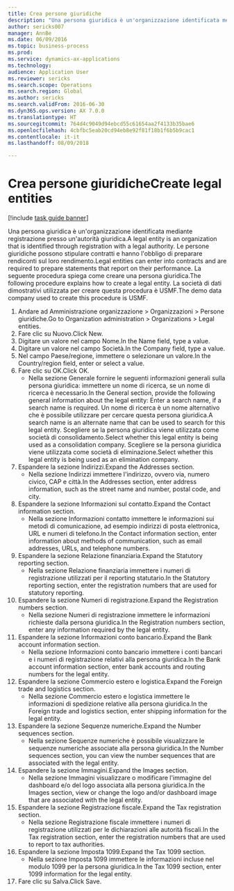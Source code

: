 ```yaml
--- 
title: Crea persone giuridiche
description: "Una persona giuridica è un'organizzazione identificata mediante registrazione presso un'autorità giuridica."
author: sericks007
manager: AnnBe
ms.date: 06/09/2016
ms.topic: business-process
ms.prod: 
ms.service: dynamics-ax-applications
ms.technology: 
audience: Application User
ms.reviewer: sericks
ms.search.scope: Operations
ms.search.region: Global
ms.author: sericks
ms.search.validFrom: 2016-06-30
ms.dyn365.ops.version: AX 7.0.0
ms.translationtype: HT
ms.sourcegitcommit: 764d4c9049d94ebcd55c61654aa2f4133b35bae6
ms.openlocfilehash: 4cbfbc5eab20cd94eb8e92f81f18b1f6b5b9cac1
ms.contentlocale: it-it
ms.lasthandoff: 08/09/2018

---
```

# <a name="create-legal-entities"></a><span data-ttu-id="f83ad-103">Crea persone giuridiche</span><span class="sxs-lookup"><span data-stu-id="f83ad-103">Create legal entities</span></span>

[!include [task guide banner](../../includes/task-guide-banner.md)]

<span data-ttu-id="f83ad-104">Una persona giuridica è un'organizzazione identificata mediante registrazione presso un'autorità giuridica.</span><span class="sxs-lookup"><span data-stu-id="f83ad-104">A legal entity is an organization that is identified through registration with a legal authority.</span></span> <span data-ttu-id="f83ad-105">Le persone giuridiche possono stipulare contratti e hanno l'obbligo di preparare rendiconti sul loro rendimento.</span><span class="sxs-lookup"><span data-stu-id="f83ad-105">Legal entities can enter into contracts and are required to prepare statements that report on their performance.</span></span> <span data-ttu-id="f83ad-106">La seguente procedura spiega come creare una persona giuridica.</span><span class="sxs-lookup"><span data-stu-id="f83ad-106">The following procedure explains how to create a legal entity.</span></span> <span data-ttu-id="f83ad-107">La società di dati dimostrativi utilizzata per creare questa procedura è USMF.</span><span class="sxs-lookup"><span data-stu-id="f83ad-107">The demo data company used to create this procedure is USMF.</span></span>

1. <span data-ttu-id="f83ad-108">Andare ad Amministrazione organizzazione > Organizzazioni > Persone giuridiche.</span><span class="sxs-lookup"><span data-stu-id="f83ad-108">Go to Organization administration > Organizations > Legal entities.</span></span>
2. <span data-ttu-id="f83ad-109">Fare clic su Nuovo.</span><span class="sxs-lookup"><span data-stu-id="f83ad-109">Click New.</span></span>
3. <span data-ttu-id="f83ad-110">Digitare un valore nel campo Nome.</span><span class="sxs-lookup"><span data-stu-id="f83ad-110">In the Name field, type a value.</span></span>
4. <span data-ttu-id="f83ad-111">Digitare un valore nel campo Società.</span><span class="sxs-lookup"><span data-stu-id="f83ad-111">In the Company field, type a value.</span></span>
5. <span data-ttu-id="f83ad-112">Nel campo Paese/regione, immettere o selezionare un valore.</span><span class="sxs-lookup"><span data-stu-id="f83ad-112">In the Country/region field, enter or select a value.</span></span>
6. <span data-ttu-id="f83ad-113">Fare clic su OK.</span><span class="sxs-lookup"><span data-stu-id="f83ad-113">Click OK.</span></span>
    * <span data-ttu-id="f83ad-114">Nella sezione Generale fornire le seguenti informazioni generali sulla persona giuridica: immettere un nome di ricerca, se un nome di ricerca è necessario.</span><span class="sxs-lookup"><span data-stu-id="f83ad-114">In the General section, provide the following general information about the legal entity: Enter a search name, if a search name is required.</span></span> <span data-ttu-id="f83ad-115">Un nome di ricerca è un nome alternativo che è possibile utilizzare per cercare questa persona giuridica.</span><span class="sxs-lookup"><span data-stu-id="f83ad-115">A search name is an alternate name that can be used to search for this legal entity.</span></span> <span data-ttu-id="f83ad-116">Scegliere se la persona giuridica viene utilizzata come società di consolidamento.</span><span class="sxs-lookup"><span data-stu-id="f83ad-116">Select whether this legal entity is being used as a consolidation company.</span></span> <span data-ttu-id="f83ad-117">Scegliere se la persona giuridica viene utilizzata come società di eliminazione.</span><span class="sxs-lookup"><span data-stu-id="f83ad-117">Select whether this legal entity is being used as an elimination company.</span></span>  
7. <span data-ttu-id="f83ad-118">Espandere la sezione Indirizzi.</span><span class="sxs-lookup"><span data-stu-id="f83ad-118">Expand the Addresses section.</span></span>
    * <span data-ttu-id="f83ad-119">Nella sezione Indirizzi immettere l'indirizzo, ovvero via, numero civico, CAP e città.</span><span class="sxs-lookup"><span data-stu-id="f83ad-119">In the Addresses section, enter address information, such as the street name and number, postal code, and city.</span></span>  
8. <span data-ttu-id="f83ad-120">Espandere la sezione Informazioni sul contatto.</span><span class="sxs-lookup"><span data-stu-id="f83ad-120">Expand the Contact information section.</span></span>
    * <span data-ttu-id="f83ad-121">Nella sezione Informazioni contatto immettere le informazioni sui metodi di comunicazione, ad esempio indirizzi di posta elettronica, URL e numeri di telefono.</span><span class="sxs-lookup"><span data-stu-id="f83ad-121">In the Contact information section, enter information about methods of communication, such as email addresses, URLs, and telephone numbers.</span></span>  
9. <span data-ttu-id="f83ad-122">Espandere la sezione Relazione finanziaria.</span><span class="sxs-lookup"><span data-stu-id="f83ad-122">Expand the Statutory reporting section.</span></span>
    * <span data-ttu-id="f83ad-123">Nella sezione Relazione finanziaria immettere i numeri di registrazione utilizzati per il reporting statutario.</span><span class="sxs-lookup"><span data-stu-id="f83ad-123">In the Statutory reporting section, enter the registration numbers that are used for statutory reporting.</span></span>  
10. <span data-ttu-id="f83ad-124">Espandere la sezione Numeri di registrazione.</span><span class="sxs-lookup"><span data-stu-id="f83ad-124">Expand the Registration numbers section.</span></span>
    * <span data-ttu-id="f83ad-125">Nella sezione Numeri di registrazione immettere le informazioni richieste dalla persona giuridica.</span><span class="sxs-lookup"><span data-stu-id="f83ad-125">In the Registration numbers section, enter any information required by the legal entity.</span></span>  
11. <span data-ttu-id="f83ad-126">Espandere la sezione Informazioni conto bancario.</span><span class="sxs-lookup"><span data-stu-id="f83ad-126">Expand the Bank account information section.</span></span>
    * <span data-ttu-id="f83ad-127">Nella sezione Informazioni conto bancario immettere i conti bancari e i numeri di registrazione relativi alla persona giuridica.</span><span class="sxs-lookup"><span data-stu-id="f83ad-127">In the Bank account information section, enter bank accounts and routing numbers for the legal entity.</span></span>  
12. <span data-ttu-id="f83ad-128">Espandere la sezione Commercio estero e logistica.</span><span class="sxs-lookup"><span data-stu-id="f83ad-128">Expand the Foreign trade and logistics section.</span></span>
    * <span data-ttu-id="f83ad-129">Nella sezione Commercio estero e logistica immettere le informazioni di spedizione relative alla persona giuridica.</span><span class="sxs-lookup"><span data-stu-id="f83ad-129">In the Foreign trade and logistics section, enter shipping information for the legal entity.</span></span>  
13. <span data-ttu-id="f83ad-130">Espandere la sezione Sequenze numeriche.</span><span class="sxs-lookup"><span data-stu-id="f83ad-130">Expand the Number sequences section.</span></span>
    * <span data-ttu-id="f83ad-131">Nella sezione Sequenze numeriche è possibile visualizzare le sequenze numeriche associate alla persona giuridica.</span><span class="sxs-lookup"><span data-stu-id="f83ad-131">In the Number sequences section, you can view the number sequences that are associated with the legal entity.</span></span>  
14. <span data-ttu-id="f83ad-132">Espandere la sezione Immagini.</span><span class="sxs-lookup"><span data-stu-id="f83ad-132">Expand the Images section.</span></span>
    * <span data-ttu-id="f83ad-133">Nella sezione Immagini visualizzare o modificare l'immagine del dashboard e/o del logo associata alla persona giuridica.</span><span class="sxs-lookup"><span data-stu-id="f83ad-133">In the Images section, view or change the logo and/or dashboard image that are associated with the legal entity.</span></span>  
15. <span data-ttu-id="f83ad-134">Espandere la sezione Registrazione fiscale.</span><span class="sxs-lookup"><span data-stu-id="f83ad-134">Expand the Tax registration section.</span></span>
    * <span data-ttu-id="f83ad-135">Nella sezione Registrazione fiscale immettere i numeri di registrazione utilizzati per le dichiarazioni alle autorità fiscali.</span><span class="sxs-lookup"><span data-stu-id="f83ad-135">In the Tax registration section, enter the registration numbers that are used to report to tax authorities.</span></span>  
16. <span data-ttu-id="f83ad-136">Espandere la sezione Imposta 1099.</span><span class="sxs-lookup"><span data-stu-id="f83ad-136">Expand the Tax 1099 section.</span></span>
    * <span data-ttu-id="f83ad-137">Nella sezione Imposta 1099 immettere le informazioni incluse nel modulo 1099 per la persona giuridica.</span><span class="sxs-lookup"><span data-stu-id="f83ad-137">In the Tax 1099 section, enter 1099 information for the legal entity.</span></span>  
17. <span data-ttu-id="f83ad-138">Fare clic su Salva.</span><span class="sxs-lookup"><span data-stu-id="f83ad-138">Click Save.</span></span>


